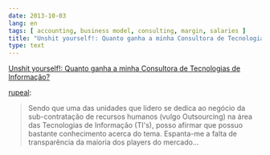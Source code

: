 ```yaml
---
date: 2013-10-03
lang: en
tags: [ accounting, business model, consulting, margin, salaries ]
title: "Unshit yourself!: Quanto ganha a minha Consultora de Tecnologias de Informação?"
type: text
---
```


[Unshit yourself!: Quanto ganha a minha Consultora de Tecnologias de
Informação?](http://rupeal.tumblr.com/post/62903055078/quanto-ganha-a-minha-consultora-de-tecnologias-de)

[rupeal](http://rupeal.tumblr.com/post/62903055078/quanto-ganha-a-minha-consultora-de-tecnologias-de):

> Sendo que uma das unidades que lidero se dedica ao negócio da
> sub-contratação de recursos humanos (vulgo Outsourcing) na área das
> Tecnologias de Informação (TI's), posso afirmar que possuo bastante
> conhecimento acerca do tema. Espanta-me a falta de transparência da
> maioria dos players do mercado...

